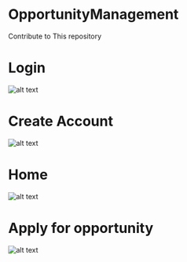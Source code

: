 # OpportunityManagement
Contribute to This repository
# Login
![alt text](https://github.com/Oyopiz/OpportunityManagement/blob/master/Screenshot_20210909-165527.png)
# Create Account
![alt text](https://github.com/Oyopiz/OpportunityManagement/blob/master/Screenshot_20210909-165539.png)
# Home
![alt text](https://github.com/Oyopiz/OpportunityManagement/blob/master/Screenshot_20210909-165453.png)
# Apply for opportunity
![alt text](https://github.com/Oyopiz/OpportunityManagement/blob/master/Screenshot_20210909-165514.png)
